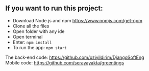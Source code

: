 ## If you want to run this project:
* Download Node.js and npm https://www.npmjs.com/get-npm
* Clone all the files 
* Open folder with any ide
* Open terminal
* Enter: `npm install`
* To run the app: `npm start`

The back-end code: https://github.com/oziyildirim/DjangoSoftEng  
Mobile code: https://github.com/serayayakta/greentings
